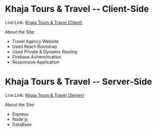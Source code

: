 # Khaja Tours & Travel -- Client-Side

Live Link: [Khaja Tours & Travel (Client)](https://khaja-travels.web.app/)

About the Site: 

- Travel Agency Website
- Used React-Bootstrap
- Used Private & Dynamic Routing
- Firebase Auhenctication
- Responsive Application

# Khaja Tours & Travel -- Server-Side

Live Link:  [Khaja Tours & Travel (Server)](https://frightening-pirate-52052.herokuapp.com/businessPackages)

About the Site: 

- Express
- Node js
- DataBase

